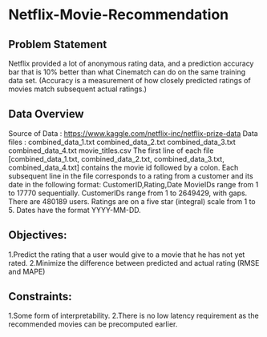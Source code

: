# Netflix-Movie-Recommendation
## Problem Statement
Netflix provided a lot of anonymous rating data, and a prediction accuracy bar that is 10% better than what Cinematch can do on the same training data set. (Accuracy is a measurement of how closely predicted ratings of movies match subsequent actual ratings.)

## Data Overview
Source of Data : https://www.kaggle.com/netflix-inc/netflix-prize-data
Data files : combined_data_1.txt combined_data_2.txt combined_data_3.txt combined_data_4.txt movie_titles.csv
The first line of each file [combined_data_1.txt, combined_data_2.txt, combined_data_3.txt, combined_data_4.txt] contains the movie id followed by a colon. Each subsequent line in the file corresponds to a rating from a customer and its date in the following format:
CustomerID,Rating,Date
MovieIDs range from 1 to 17770 sequentially. CustomerIDs range from 1 to 2649429, with gaps. There are 480189 users. Ratings are on a five star (integral) scale from 1 to 5. Dates have the format YYYY-MM-DD.

## Objectives:
1.Predict the rating that a user would give to a movie that he has not yet rated.
2.Minimize the difference between predicted and actual rating (RMSE and MAPE)

## Constraints:
1.Some form of interpretability.
2.There is no low latency requirement as the recommended movies can be precomputed earlier.
